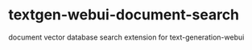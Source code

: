 # textgen-webui-document-search
document vector database search extension for text-generation-webui

